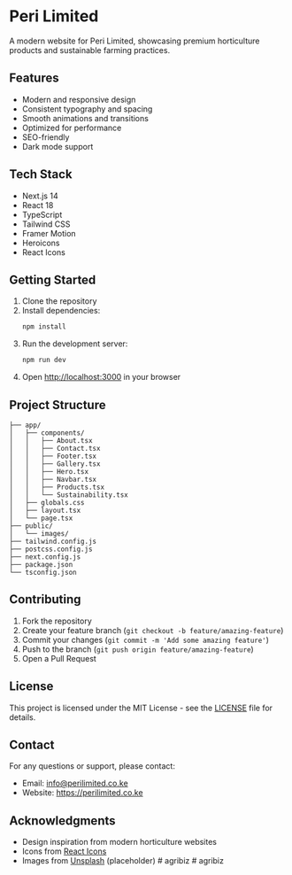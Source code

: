 # Peri Limited

A modern website for Peri Limited, showcasing premium horticulture products and sustainable farming practices.

## Features

- Modern and responsive design
- Consistent typography and spacing
- Smooth animations and transitions
- Optimized for performance
- SEO-friendly
- Dark mode support

## Tech Stack

- Next.js 14
- React 18
- TypeScript
- Tailwind CSS
- Framer Motion
- Heroicons
- React Icons

## Getting Started

1. Clone the repository
2. Install dependencies:
   ```bash
   npm install
   ```
3. Run the development server:
   ```bash
   npm run dev
   ```
4. Open [http://localhost:3000](http://localhost:3000) in your browser

## Project Structure

```
├── app/
│   ├── components/
│   │   ├── About.tsx
│   │   ├── Contact.tsx
│   │   ├── Footer.tsx
│   │   ├── Gallery.tsx
│   │   ├── Hero.tsx
│   │   ├── Navbar.tsx
│   │   ├── Products.tsx
│   │   └── Sustainability.tsx
│   ├── globals.css
│   ├── layout.tsx
│   └── page.tsx
├── public/
│   └── images/
├── tailwind.config.js
├── postcss.config.js
├── next.config.js
├── package.json
└── tsconfig.json
```

## Contributing

1. Fork the repository
2. Create your feature branch (`git checkout -b feature/amazing-feature`)
3. Commit your changes (`git commit -m 'Add some amazing feature'`)
4. Push to the branch (`git push origin feature/amazing-feature`)
5. Open a Pull Request

## License

This project is licensed under the MIT License - see the [LICENSE](LICENSE) file for details.

## Contact

For any questions or support, please contact:
- Email: info@perilimited.co.ke
- Website: https://perilimited.co.ke

## Acknowledgments

- Design inspiration from modern horticulture websites
- Icons from [React Icons](https://react-icons.github.io/react-icons/)
- Images from [Unsplash](https://unsplash.com/) (placeholder)
#   a g r i b i z  
 #   a g r i b i z  
 